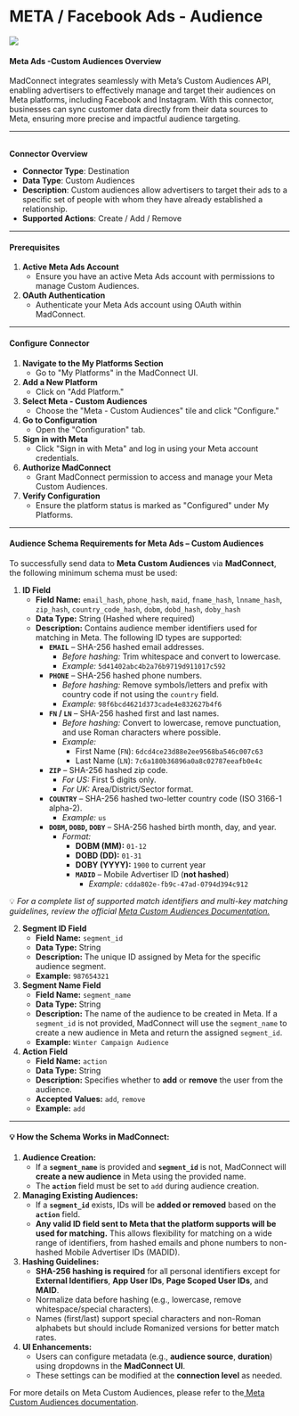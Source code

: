 # META / Facebook Ads - Audience

![](<.gitbook/assets/image (16).png>)

#### Meta Ads -Custom  Audiences Overview

MadConnect integrates seamlessly with Meta’s Custom Audiences API, enabling advertisers to effectively manage and target their audiences on Meta platforms, including Facebook and Instagram. With this connector, businesses can sync customer data directly from their data sources to Meta, ensuring more precise and impactful audience targeting.

***

\
**Connector Overview**

* **Connector Type**: Destination
* **Data Type**: Custom Audiences
* **Description**: Custom audiences allow advertisers to target their ads to a specific set of people with whom they have already established a relationship.
* **Supported Actions**: Create / Add / Remove

***

#### Prerequisites

1. **Active Meta Ads Account**
   * Ensure you have an active Meta Ads account with permissions to manage Custom Audiences.
2. **OAuth Authentication**
   * Authenticate your Meta Ads account using OAuth within MadConnect.

***

#### Configure Connector

1. **Navigate to the My Platforms Section**
   * Go to "My Platforms" in the MadConnect UI.
2. **Add a New Platform**
   * Click on "Add Platform."
3. **Select Meta - Custom Audiences**
   * Choose the "Meta - Custom Audiences" tile and click "Configure."
4. **Go to Configuration**
   * Open the "Configuration" tab.
5. **Sign in with Meta**
   * Click "Sign in with Meta" and log in using your Meta account credentials.
6. **Authorize MadConnect**
   * Grant MadConnect permission to access and manage your Meta Custom Audiences.
7. **Verify Configuration**
   * Ensure the platform status is marked as "Configured" under My Platforms.

***

#### **Audience Schema Requirements for Meta Ads – Custom Audiences**

To successfully send data to **Meta Custom Audiences** via **MadConnect**, the following minimum schema must be used:

1. **ID Field**
   * **Field Name:** `email_hash`, `phone_hash`, `maid`, `fname_hash`, `lnname_hash`, `zip_hash`, `country_code_hash`, `dobm`, `dobd_hash`, `doby_hash`
   * **Data Type:** String (Hashed where required)
   * **Description:** Contains audience member identifiers used for matching in Meta. The following ID types are supported:
     * **`EMAIL`** – SHA-256 hashed email addresses.
       * _Before hashing:_ Trim whitespace and convert to lowercase.
       * _Example:_ `5d41402abc4b2a76b9719d911017c592`
     * **`PHONE`** – SHA-256 hashed phone numbers.
       * _Before hashing:_ Remove symbols/letters and prefix with country code if not using the `country` field.
       * _Example:_ `98f6bcd4621d373cade4e832627b4f6`
     * **`FN` / `LN`** – SHA-256 hashed first and last names.
       * _Before hashing:_ Convert to lowercase, remove punctuation, and use Roman characters where possible.
       * _Example:_
         * First Name (`FN`): `6dcd4ce23d88e2ee9568ba546c007c63`
         * Last Name (`LN`): `7c6a180b36896a0a8c02787eeafb0e4c`
     * **`ZIP`** – SHA-256 hashed zip code.
       * _For US:_ First 5 digits only.
       * _For UK:_ Area/District/Sector format.
     * **`COUNTRY`** – SHA-256 hashed two-letter country code (ISO 3166-1 alpha-2).
       * _Example:_ `us`
     * **`DOBM`, `DOBD`, `DOBY`** – SHA-256 hashed birth month, day, and year.
       * _Format:_
         * **DOBM (MM):** `01-12`
         * **DOBD (DD):** `01-31`
         * **DOBY (YYYY):** `1900` to current year
         * **`MADID`** – Mobile Advertiser ID (**not hashed**)
           * _Example:_ `cdda802e-fb9c-47ad-0794d394c912`

💡 _For a complete list of supported match identifiers and multi-key matching guidelines, review the official_ [_Meta Custom Audiences Documentation._](https://developers.facebook.com/docs/marketing-api/audiences/guides/custom-audiences/#external_identifiers)

2. **Segment ID Field**
   * **Field Name:** `segment_id`
   * **Data Type:** String
   * **Description:** The unique ID assigned by Meta for the specific audience segment.
   * **Example:** `987654321`
3. **Segment Name Field**
   * **Field Name:** `segment_name`
   * **Data Type:** String
   * **Description:** The name of the audience to be created in Meta. If a `segment_id` is not provided, MadConnect will use the `segment_name` to create a new audience in Meta and return the assigned `segment_id`.
   * **Example:** `Winter Campaign Audience`
4. **Action Field**
   * **Field Name:** `action`
   * **Data Type:** String
   * **Description:** Specifies whether to **add** or **remove** the user from the audience.
   * **Accepted Values:** `add`, `remove`
   * **Example:** `add`

***

#### **💡 How the Schema Works in MadConnect:**

1. **Audience Creation:**
   * If a **`segment_name`** is provided and **`segment_id`** is not, MadConnect will **create a new audience** in Meta using the provided name.
   * The **`action`** field must be set to `add` during audience creation.
2. **Managing Existing Audiences:**
   * If a **`segment_id`** exists, IDs will be **added or removed** based on the **`action`** field.
   * **Any valid ID field sent to Meta that the platform supports will be used for matching.** This allows flexibility for matching on a wide range of identifiers, from hashed emails and phone numbers to non-hashed Mobile Advertiser IDs (MADID).
3. **Hashing Guidelines:**
   * **SHA-256 hashing is required** for all personal identifiers except for **External Identifiers**, **App User IDs**, **Page Scoped User IDs**, and **MAID**.
   * Normalize data before hashing (e.g., lowercase, remove whitespace/special characters).
   * Names (first/last) support special characters and non-Roman alphabets but should include Romanized versions for better match rates.
4. **UI Enhancements:**
   * Users can configure metadata (e.g., **audience source**, **duration**) using dropdowns in the **MadConnect UI**.
   * These settings can be modified at the **connection level** as needed.



For more details on Meta Custom Audiences, please refer to the[ Meta Custom Audiences documentation](https://www.facebook.com/business/help/744354708981227).
